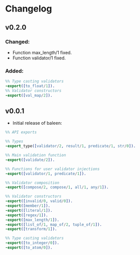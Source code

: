 # Changelog
## v0.2.0

### Changed:
- Function max_length/1 fixed.
- Function validator/1 fixed.

### Added:
```erlang
%% Type casting validators
-export([to_float/1]).
%% Validator constructors
-export([val_map/2]).
```
 
## v0.0.1

- Initial release of baleen:

```erlang
%% API exports

%% Types
-export_type([validator/2, result/1, predicate/1, str/0]).

%% Main validation function
-export([validate/2]).

%% Functions for user validator injections
-export([validator/1, predicate/1]).

%% Validator composition
-export([compose/2, compose/1, all/1, any/1]).

%% Validator constructors
-export([invalid/0, valid/0]).
-export([member/1]).
-export([literal/1]).
-export([regex/1]).
-export([max_length/1]).
-export([list_of/1, map_of/2, tuple_of/1]).
-export([transform/1]).

%% Type casting validators
-export([to_integer/0]).
-export([to_atom/0]).
```
